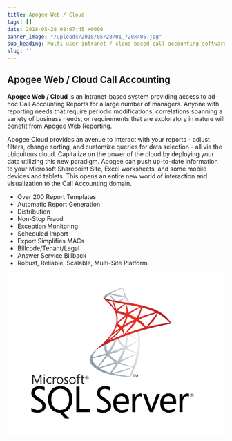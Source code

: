```yaml
---
title: Apogee Web / Cloud
tags: []
date: 2018-05-28 08:07:45 +0000
banner_image: "/uploads/2018/05/28/01_720x405.jpg"
sub_heading: Multi user intranet / cloud based call accounting software
slug: ''
---
```

## Apogee Web / Cloud Call Accounting

**Apogee Web / Cloud** is an Intranet-based system providing access to ad-hoc Call Accounting Reports for a large number of managers.  Anyone with reporting needs that require periodic modifications, correlations spanning a variety of business needs, or requirements that are exploratory in nature will benefit from Apogee Web Reporting.

Apogee Cloud provides an avenue to Interact with your reports - adjust filters, change sorting, and customize queries for data selection  - all via the ubiquitous cloud.  Capitalize on the power of the cloud by deploying your data utilizing this new paradigm.  Apogee can push up-to-date information to your Microsoft Sharepoint Site, Excel worksheets, and some mobile devices and tablets.  This opens an entire new world of interaction and visualization to the Call Accounting domain.

* Over 200 Report Templates
* Automatic Report Generation
* Distribution
* Non-Stop Fraud
* Exception Monitoring
* Scheduled Import
* Export Simplifies MACs
* Billcode/Tenant/Legal
* Answer Service Billback
* Robust, Reliable, Scalable, Multi-Site Platform

![](/uploads/2018/05/28/Microsoft-SQL-Server.png)
